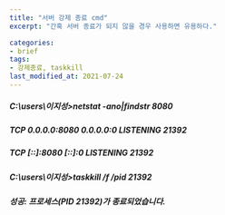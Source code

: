 ```yaml
---
title: "서버 강제 종료 cmd"
excerpt: "간혹 서버 종료가 되지 않을 경우 사용하면 유용하다."

categories:
- brief
tags:
- 강제종료, taskkill
last_modified_at: 2021-07-24
---
```


##### C:\users\이지성>netstat -ano|findstr 8080
##### TCP 0.0.0.0:8080 0.0.0.0:0 LISTENING 21392
##### TCP [::]:8080 [::]:0 LISTENING 21392

##### C:\users\이지성>taskkill /f /pid 21392
##### 성공: 프로세스(PID 21392)가 종료되었습니다.
